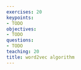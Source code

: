 ```yaml
---
exercises: 20
keypoints:
- TODO
objectives:
- TODO
questions:
- TODO
teaching: 20
title: word2vec algorithm
---
```


